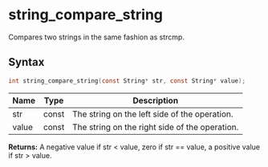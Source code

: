 # string_compare_string

Compares two strings in the same fashion as strcmp.

## Syntax

```c
int string_compare_string(const String* str, const String* value);
```

| Name | Type | Description |
| --- | --- | --- |
| str | const | The string on the left side of the operation. |
| value | const | The string on the right side of the operation. |

**Returns:** A negative value if str < value, zero if str == value, a positive value if str > value.

